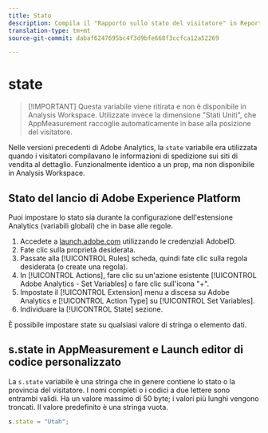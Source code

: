 ```yaml
---
title: Stato
description: Compila il "Rapporto sullo stato del visitatore" in Reporting e analisi.
translation-type: tm+mt
source-git-commit: dabaf6247695bc4f3d9bfe668f3ccfca12a52269

---
```



# state

>[!IMPORTANT] Questa variabile viene ritirata e non è disponibile in Analysis Workspace. Utilizzate invece la dimensione &quot;Stati Uniti&quot;, che AppMeasurement raccoglie automaticamente in base alla posizione del visitatore.

Nelle versioni precedenti di Adobe Analytics, la `state` variabile era utilizzata quando i visitatori compilavano le informazioni di spedizione sui siti di vendita al dettaglio. Funzionalmente identico a un prop, ma non disponibile in Analysis Workspace.

## Stato del lancio di Adobe Experience Platform

Puoi impostare lo stato sia durante la configurazione dell&#39;estensione Analytics (variabili globali) che in base alle regole.

1. Accedete a [launch.adobe.com](https://launch.adobe.com) utilizzando le credenziali AdobeID.
2. Fate clic sulla proprietà desiderata.
3. Passate alla [!UICONTROL Rules] scheda, quindi fate clic sulla regola desiderata (o create una regola).
4. In [!UICONTROL Actions], fare clic su un&#39;azione esistente [!UICONTROL Adobe Analytics - Set Variables] o fare clic sull&#39;icona &quot;+&quot;.
5. Impostate il [!UICONTROL Extension] menu a discesa su Adobe Analytics e [!UICONTROL Action Type] su [!UICONTROL Set Variables].
6. Individuare la [!UICONTROL State] sezione.

È possibile impostare state su qualsiasi valore di stringa o elemento dati.

## s.state in AppMeasurement e Launch editor di codice personalizzato

La `s.state` variabile è una stringa che in genere contiene lo stato o la provincia del visitatore. I nomi completi o i codici a due lettere sono entrambi validi. Ha un valore massimo di 50 byte; i valori più lunghi vengono troncati. Il valore predefinito è una stringa vuota.

```js
s.state = "Utah";
```
